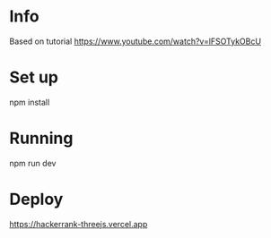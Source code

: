 # Info
Based on tutorial
https://www.youtube.com/watch?v=lFSOTykOBcU

# Set up
npm install

# Running
npm run dev

# Deploy
https://hackerrank-threejs.vercel.app
